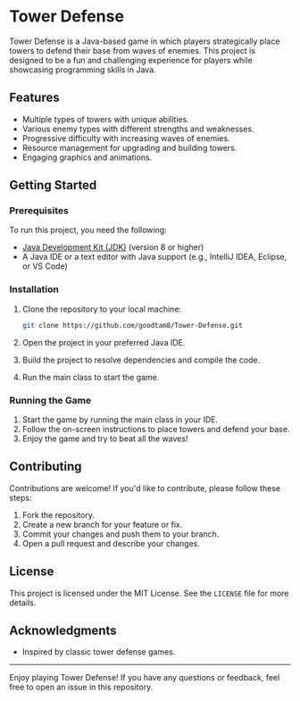 # Tower Defense

Tower Defense is a Java-based game in which players strategically place towers to defend their base from waves of enemies. This project is designed to be a fun and challenging experience for players while showcasing programming skills in Java.

## Features

- Multiple types of towers with unique abilities.
- Various enemy types with different strengths and weaknesses.
- Progressive difficulty with increasing waves of enemies.
- Resource management for upgrading and building towers.
- Engaging graphics and animations.

## Getting Started

### Prerequisites

To run this project, you need the following:

- [Java Development Kit (JDK)](https://www.oracle.com/java/technologies/javase-downloads.html) (version 8 or higher)
- A Java IDE or a text editor with Java support (e.g., IntelliJ IDEA, Eclipse, or VS Code)

### Installation

1. Clone the repository to your local machine:

   ```bash
   git clone https://github.com/goodtam8/Tower-Defense.git
   ```

2. Open the project in your preferred Java IDE.

3. Build the project to resolve dependencies and compile the code.

4. Run the main class to start the game.

### Running the Game

1. Start the game by running the main class in your IDE.
2. Follow the on-screen instructions to place towers and defend your base.
3. Enjoy the game and try to beat all the waves!

## Contributing

Contributions are welcome! If you'd like to contribute, please follow these steps:

1. Fork the repository.
2. Create a new branch for your feature or fix.
3. Commit your changes and push them to your branch.
4. Open a pull request and describe your changes.

## License

This project is licensed under the MIT License. See the `LICENSE` file for more details.

## Acknowledgments

- Inspired by classic tower defense games.

---

Enjoy playing Tower Defense! If you have any questions or feedback, feel free to open an issue in this repository.
```
